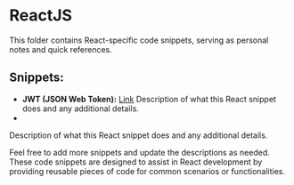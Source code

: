 # ReactJS

This folder contains React-specific code snippets, serving as personal notes and quick references.

## Snippets:

- **JWT (JSON Web Token):** [Link](https://chat.openai.com/c/React/snippet1.js)
  Description of what this React snippet does and any additional details.
-

Description of what this React snippet does and any additional details.

Feel free to add more snippets and update the descriptions as needed. These code snippets are designed to assist in React development by providing reusable pieces of code for common scenarios or functionalities.
